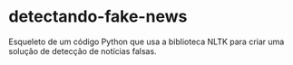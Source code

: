 # detectando-fake-news
Esqueleto de um código Python que usa a biblioteca NLTK para criar uma solução de detecção de notícias falsas.
